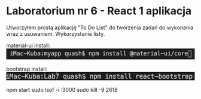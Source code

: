 # Laboratorium nr 6 -  React 1 aplikacja

Utworzyłem prostą aplikację "To Do List" do tworzenia zadań do wykonania wraz z usuwaniem.
Wykorzystanie listy.

material-ui install:
![](img/1.png)

bootstrap install:
![](img/2.png)

npm start
sudo lsof -i :3000
sudo kill -9 2618